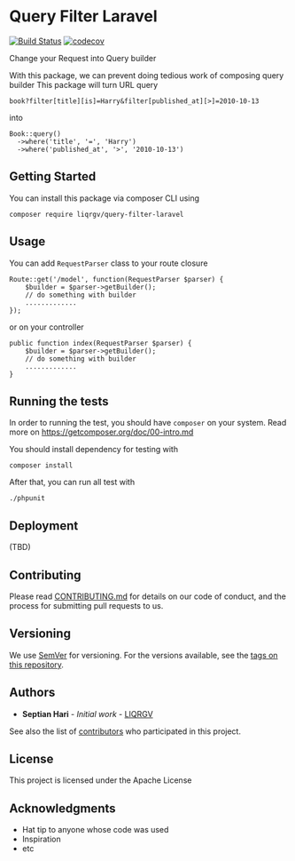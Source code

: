 # Query Filter Laravel 
[![Build Status](https://api.travis-ci.com/LIQRGV/query-filter-laravel.svg?branch=master)](https://travis-ci.com/LIQRGV/query-filter-laravel)
[![codecov](https://codecov.io/gh/LIQRGV/query-filter-laravel/branch/master/graph/badge.svg)](https://codecov.io/gh/LIQRGV/query-filter-laravel)


Change your Request into Query builder

With this package, we can prevent doing tedious work of composing query builder
This package will turn URL query  
```
book?filter[title][is]=Harry&filter[published_at][>]=2010-10-13
```
into
```
Book::query()
  ->where('title', '=', 'Harry')
  ->where('published_at', '>', '2010-10-13')
``` 

## Getting Started

You can install this package via composer CLI using
```
composer require liqrgv/query-filter-laravel
```

## Usage

You can add `RequestParser` class to your route closure
```
Route::get('/model', function(RequestParser $parser) {
    $builder = $parser->getBuilder();
    // do something with builder
    .............
});
```
or on your controller 
```
public function index(RequestParser $parser) {
    $builder = $parser->getBuilder();
    // do something with builder
    .............
}
```

## Running the tests

In order to running the test, you should have `composer` on your system.
Read more on https://getcomposer.org/doc/00-intro.md

You should install dependency for testing with 
```
composer install
```
After that, you can run all test with
```
./phpunit
```

## Deployment

(TBD)

## Contributing

Please read [CONTRIBUTING.md](CONTRIBUTING.md) for details on our code of conduct, and the process for submitting pull requests to us.

## Versioning

We use [SemVer](http://semver.org/) for versioning. For the versions available, see the [tags on this repository](https://github.com/your/project/tags). 

## Authors

* **Septian Hari** - *Initial work* - [LIQRGV](https://github.com/LIQRGV)

See also the list of [contributors](https://github.com/LIQRGV/query-filter-laravel/contributors) who participated in this project.

## License

This project is licensed under the Apache License

## Acknowledgments

* Hat tip to anyone whose code was used
* Inspiration
* etc

